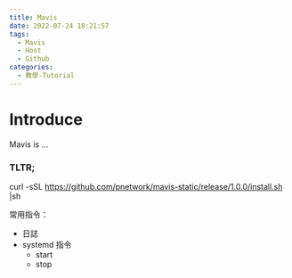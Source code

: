 ```yaml
---
title: Mavis
date: 2022-07-24 18:21:57
tags:
  - Mavis
  - Host
  - Github
categories:
  - 教學-Tutorial
---
```



# Introduce

Mavis is ...

### TLTR;

curl -sSL https://github.com/pnetwork/mavis-static/release/1.0.0/install.sh |sh

常用指令：
- 日誌
- systemd 指令
    - start
    - stop
